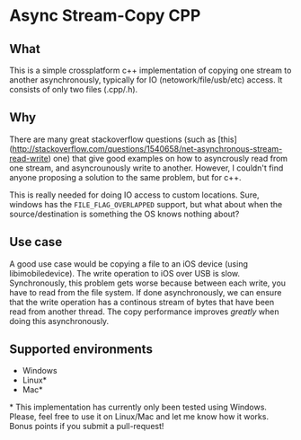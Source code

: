 # Async Stream-Copy CPP

## What
This is a simple crossplatform c++ implementation of copying one stream to another asynchronously, typically for IO (netowork/file/usb/etc) access. It consists of only two files (.cpp/.h).

## Why
There are many great stackoverflow questions (such as [this] (http://stackoverflow.com/questions/1540658/net-asynchronous-stream-read-write) one) that give good examples on how to asyncrously read from one stream, and asyncrounously write to another. However, I couldn't find anyone proposing a solution to the same problem, but for c++.

This is really needed for doing IO access to custom locations. Sure, windows has the ```FILE_FLAG_OVERLAPPED``` support, but what about when the source/destination is something the OS knows nothing about? 

## Use case
A good use case would be copying a file to an iOS device (using libimobiledevice). The write operation to iOS over USB is slow. Synchronously, this problem gets worse because between each write, you have to read from the file system. If done asynchronously, we can ensure that the write operation has a continous stream of bytes that have been read from another thread. The copy performance improves *greatly* when doing this asynchronously.

## Supported environments

- Windows
- Linux*
- Mac*

\* This implementation has currently only been tested using Windows. Please, feel free to use it on Linux/Mac and let me know how it works. Bonus points if you submit a pull-request!
